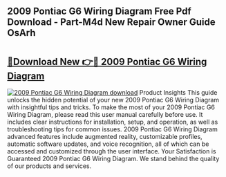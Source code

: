 ## 2009 Pontiac G6 Wiring Diagram Free Pdf Download - Part-M4d New Repair Owner Guide OsArh

# <h2><a href="http://dfm6if.blite.top/?on=2009+Pontiac+G6+Wiring+Diagram">🔗Download New 👉🔴 2009 Pontiac G6 Wiring Diagram</a></h2>

[![2009 Pontiac G6 Wiring Diagram download](https://i.imgur.com/lujVjoI.png)](http://dfm6if.blite.top/?on=2009+Pontiac+G6+Wiring+Diagram)
Product Insights This guide unlocks the hidden potential of your new 2009 Pontiac G6 Wiring Diagram with insightful tips and tricks. To make the most of your 2009 Pontiac G6 Wiring Diagram, please read this user manual carefully before use. It includes clear instructions for installation, setup, and operation, as well as troubleshooting tips for common issues. 2009 Pontiac G6 Wiring Diagram advanced features include augmented reality, customizable profiles, automatic software updates, and voice recognition, all of which can be accessed and customized through the user interface. Your Satisfaction is Guaranteed 2009 Pontiac G6 Wiring Diagram. We stand behind the quality of our products and services.
